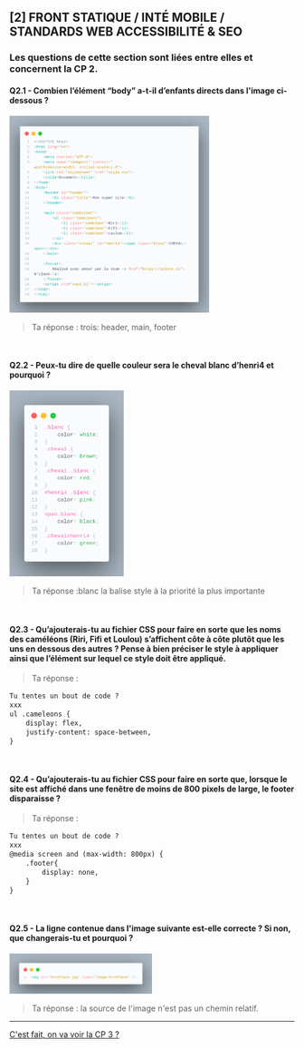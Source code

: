 ## **[2] FRONT STATIQUE / INTÉ MOBILE / STANDARDS WEB ACCESSIBILITÉ & SEO**

### Les questions de cette section sont liées entre elles et concernent la CP 2.

#### Q2.1 - Combien l’élément “body” a-t-il d’enfants directs dans l'image ci-dessous ?

<img src="img/code-html.png" alt="doctype html" width="70%" />

> Ta réponse : trois: header, main, footer

&nbsp;

#### Q2.2 - Peux-tu dire de quelle couleur sera le cheval blanc d’henri4 et pourquoi ?

<img src="img/code-css.png" alt="code css" width="40%" />

> Ta réponse :blanc la balise style à la priorité la plus importante

&nbsp;

#### Q2.3 - Qu’ajouterais-tu au fichier CSS pour faire en sorte que les noms des caméléons (Riri, Fifi et Loulou) s’affichent côte à côte plutôt que les uns en dessous des autres ? Pense à bien préciser le style à appliquer ainsi que l’élément sur lequel ce style doit être appliqué.

> Ta réponse : 

    Tu tentes un bout de code ?
    xxx
    ul .cameleons {
        display: flex,
        justify-content: space-between,
    }

&nbsp;

#### Q2.4 - Qu’ajouterais-tu au fichier CSS pour faire en sorte que, lorsque le site est affiché dans une fenêtre de moins de 800 pixels de large, le footer disparaisse ?

> Ta réponse : 

    Tu tentes un bout de code ?
    xxx
    @media screen and (max-width: 800px) {
        .footer{
            display: none,
        }
    }

&nbsp;

#### Q2.5 - La ligne contenue dans l'image suivante est-elle correcte ? Si non, que changerais-tu et pourquoi ?

<img src="img/code-image.png" alt="code html image" width="50%" />

> Ta réponse : la source de l'image n'est pas un chemin relatif.
&nbsp;

---

[C'est fait, on va voir la CP 3 ?](CP3.md)